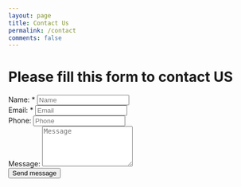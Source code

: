 ```yaml
---
layout: page
title: Contact Us
permalink: /contact
comments: false
---
```


<div class="container">
  <h1 id="feedback">Please fill this form to contact US</h1>

  <form method="post" id="contact-form">
    <div class="form-group">
      <label>Name: *</label>
      <input type="text" class="form-control" id="form-name" placeholder="Name">
    </div>
    <div class="form-group">
      <label>Email: *</label>
      <input type="email" class="form-control" id="form-email" placeholder="Email">
    </div>
    <div class="form-group">
      <label>Phone:</label>
      <input type="tel" class="form-control" id="form-phone" placeholder="Phone">
    </div>
    <div class="form-group">
      <label>Message:</label>
      <textarea rows="5" type="text" class="form-control" id="form-message" placeholder="Message"></textarea>
    </div>
    <button type="submit" class="btn btn-primary">
      Send message
    </button>
  </form>
  <br>
  <br>
</div>

<script>
// Process contact form
$('#contact-form').submit(function(event) {
  event.preventDefault();
  $('#feedback').html('');
  setTimeout(function() {
  	// Get data
    var data = {
      'entry.1264051134': $('#form-name').val(),
      'entry.1480040396': $('#form-email').val(),
      'entry.443303985': $('#form-phone').val(),
      'entry.1254525160': $('#form-message').val()
    };

    // Validate form
    var formSuccess = true;
    Object.keys(data).forEach(function(key, index) {
      if (!data[key]) {
        formSuccess = false;
        $('#feedback').html('<label class="text-danger">Please complete all fields</label>');
      }
    });

    if (formSuccess) {
      // Send request
      $.ajax({
        url: 'https://docs.google.com/forms/u/2/d/e/1FAIpQLSe3Nb-P2S7voHHysZy2a5U-NszHOJZBNbGrkDOsDDOUKEPatg/formResponse',
        type: 'POST',
        crossDomain: true,
        dataType: "xml",
        data: data,
        success: function(jqXHR, textStatus, errorThrown) {
          console.log('Enter on success');
          $('#feedback').html('<label class="text-success"><h1>Message sent! Our contact team will contact you soon</h1></label>');
          $('#contact-form').css("visibility", "hidden");
        },
        error: function(jqXHR, textStatus, errorThrown) {
          console.log('Enter on error');
          $('#feedback').html('<label class="text-success"><h1>Message sent! Our contact team will contact you soon</h1></label>');
          $('#contact-form').css("visibility", "hidden");
        }
      });
    }
  }, 300);
});

</script>